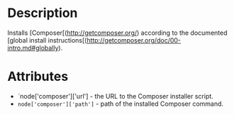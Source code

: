 Description
===========

Installs [Composer[(http://getcomposer.org/) according to the documented [global install instructions[(http://getcomposer.org/doc/00-intro.md#globally).

Attributes
==========

* `node['composer']['url'] - the URL to the Composer installer script.
* `node['composer']['path']` - path of the installed Composer command.